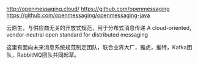 http://openmessaging.cloud/
https://github.com/openmessaging
https://github.com/openmessaging/openmessaging-java


云原生，与供应商无关的开放式规范，用于分布式消息传递
A cloud-oriented, vendor-neutral open standard for distributed messaging

这里有面向未来消息系统规范制定团队，联合业界大厂，雅虎，推特，Kafka团队，RabbitMQ团队共同起草。









